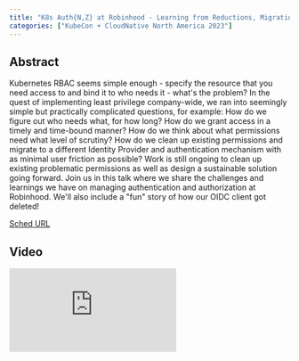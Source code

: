 ```yaml
---
title: "K8s Auth{N,Z} at Robinhood - Learning from Reductions, Migrations and Designing Automation - Sujith Katakam & Karen Tu, Robinhood Markets, Inc."
categories: ["KubeCon + CloudNative North America 2023"]
---
```


## Abstract

Kubernetes RBAC seems simple enough - specify the resource that you need access to and bind it to who needs it - what's the problem? In the quest of implementing least privilege company-wide, we ran into seemingly simple but practically complicated questions, for example: How do we figure out who needs what, for how long? How do we grant access in a timely and time-bound manner? How do we think about what permissions need what level of scrutiny? How do we clean up existing permissions and migrate to a different Identity Provider and authentication mechanism with as minimal user friction as possible? Work is still ongoing to clean up existing problematic permissions as well as design a sustainable solution going forward. Join us in this talk where we share the challenges and learnings we have on managing authentication and authorization at Robinhood. We'll also include a "fun" story of how our OIDC client got deleted!

[Sched URL](https://kccncna2023.sched.com/event/19a1d230193be16f8d7ea6298e3a5d87)

## Video

<iframe src="https://www.youtube.com/embed/aBUGtu-venk" frameborder="0" allow="accelerometer; autoplay; encrypted-media; gyroscope; picture-in-picture" allowfullscreen></iframe>
